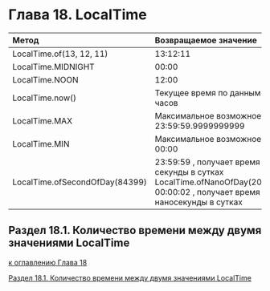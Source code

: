 # Глава 18. LocalTime

| **Метод**                      | **Возвращаемое значение**                                                                                                                       |
|:-------------------------------|:------------------------------------------------------------------------------------------------------------------------------------------------|
| LocalTime.of(13, 12, 11)       | 13:12:11                                                                                                                                        |
| LocalTime.MIDNIGHT             | 00:00                                                                                                                                           |
| LocalTime.NOON                 | 12:00                                                                                                                                           |
| LocalTime.now()                | Текущее время по данным системных часов                                                                                                         |
| LocalTime.MAX                  | Максимальное возможное время 23:59:59.9999999999                                                                                                |
| LocalTime.MIN                  | Максимальное возможное время 00:00                                                                                                              |
| LocalTime.ofSecondOfDay(84399) | 23:59:59 , получает время по номеру секунды в сутках LocalTime.ofNanoOfDay(2000000000) 00:00:02 , получает время по номеру наносекунды в сутках |

## Раздел 18.1. Количество времени между двумя значениями LocalTime


[к оглавлению Глава 18](#глава-18-localtime)

[Раздел 18.1. Количество времени между двумя значениями LocalTime](#раздел-181-количество-времени-между-двумя-значениями-localtime)